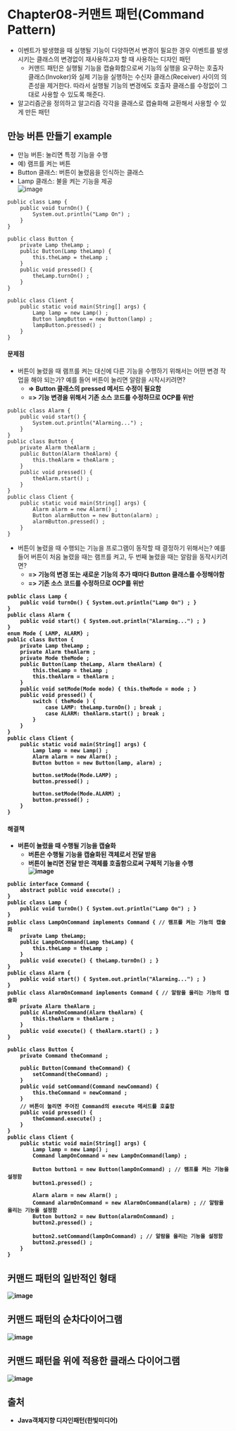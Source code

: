 # Chapter08-커맨트 패턴(Command Pattern)
- 이벤트가 발생했을 때 실행될 기능이 다양하면서 변경이 필요한 경우 이벤트를 발생시키는 클래스의 변경없이 재사용하고자 할 때 사용하는 디자인 패턴
    - 커맨드 패턴은 실행될 기능을 캡슐화함으로써 기능의 실행을 요구하는 호출자 클래스(Invoker)와 실제 기능을 실행하는 수신자 클래스(Receiver) 사이의 의존성을 제거한다. 따라서 실행될 기능의 변경에도 호출자 클래스를 수정없이 그대로 사용할 수 있도록 해준다.
- 알고리즘군을 정의하고 알고리즘 각각을 클래스로 캡슐화해 교환해서 사용할 수 있게 만든 패턴

## 만능 버튼 만들기 example
- 만능 버튼: 눌리면 특정 기능을 수행
- 예) 램프를 켜는 버튼
- Button 클래스: 버튼이 눌렸음을 인식하는 클래스
- Lamp 클래스: 불을 켜는 기능을 제공<br>
![image](https://user-images.githubusercontent.com/44339530/110296685-f19aad00-8035-11eb-92ce-d0f2be586cd9.png)<br>

~~~
public class Lamp {
	public void turnOn() {
		System.out.println("Lamp On") ;
	}
}

public class Button {
	private Lamp theLamp ;
	public Button(Lamp theLamp) {
		this.theLamp = theLamp ;
	}
	public void pressed() {
		theLamp.turnOn() ;
	}
}

public class Client {
	public static void main(String[] args) {
		Lamp lamp = new Lamp() ;
		Button lampButton = new Button(lamp) ;
		lampButton.pressed() ;
	}
}
~~~

#### 문제점
- 버튼이 눌렸을 때 램프를 켜는 대신에 다른 기능을 수행하기 위해서는 어떤 변경 작업을 해야 되는가? 예를 들어 버튼이 눌리면 알람을 시작시키려면?
    - <b>=> Button 클래스의 pressed 메서드 수정이 필요함</b>
    - <b>=> 기능 변경을 위해서 기존 소스 코드를 수정하므로 OCP를 위반</b>
~~~
public class Alarm {
	public void start() {
		System.out.println("Alarming...") ;
	}
}
public class Button {
	private Alarm theAlarm ;	
	public Button(Alarm theAlarm) {
		this.theAlarm = theAlarm ;
	}
	public void pressed() {
		theAlarm.start() ;
	}
}
public class Client {
	public static void main(String[] args) {
		Alarm alarm = new Alarm() ;		
		Button alarmButton = new Button(alarm) ;
		alarmButton.pressed() ;
	}
}
~~~
- 버튼이 눌렸을 때 수행되는 기능을 프로그램이 동작할 때 결정하기 위해서는? 예를 들어 버튼이 처음 눌렸을 때는 램프를 켜고, 두 번째 눌렸을 때는 알람을 동작시키려면?
    - <b>=> 기능의 변경 또는 새로운 기능의 추가 때마다 Button 클래스를 수정해야함
    - <b>=> 기존 소스 코드를 수정하므로 OCP를 위반</b>
~~~
public class Lamp {
	public void turnOn() { System.out.println("Lamp On") ; }
}
public class Alarm {
	public void start() { System.out.println("Alarming...") ; }
}
enum Mode { LAMP, ALARM} ;
public class Button {
	private Lamp theLamp ;
	private Alarm theAlarm ;
	private Mode theMode ;
	public Button(Lamp theLamp, Alarm theAlarm) {
		this.theLamp = theLamp ;
		this.theAlarm = theAlarm ;
	}
	public void setMode(Mode mode) { this.theMode = mode ; }
	public void pressed() {
		switch ( theMode ) {
			case LAMP: theLamp.turnOn() ; break ;
			case ALARM: theAlarm.start() ; break ;
		}
	}
}
public class Client {
	public static void main(String[] args) {
		Lamp lamp = new Lamp() ;
		Alarm alarm = new Alarm() ;		
		Button button = new Button(lamp, alarm) ;
		
		button.setMode(Mode.LAMP) ;
		button.pressed() ;
		
		button.setMode(Mode.ALARM) ;
		button.pressed() ;
	}
}
~~~

#### 해결책
- 버튼이 눌렸을 때 수행될 기능을 캡슐화
    - 버튼은 수행될 기능을 캡슐화된 객체로서 전달 받음
    - 버튼이 눌리면 전달 받은 객체를 호출함으로써 구체적 기능을 수행<br>
![image](https://user-images.githubusercontent.com/44339530/110299601-396f0380-8039-11eb-9ec9-5c1f6cfec11c.png)<br>

~~~
public interface Command {
	abstract public void execute() ;
}
public class Lamp {
	public void turnOn() { System.out.println("Lamp On") ; }
}
public class LampOnCommand implements Command { // 램프를 켜는 기능의 캡슐화
	private Lamp theLamp;
	public LampOnCommand(Lamp theLamp) {
		this.theLamp = theLamp ;
	}
	public void execute() { theLamp.turnOn() ; }
}
public class Alarm {
	public void start() { System.out.println("Alarming...") ; }
}
public class AlarmOnCommand implements Command { // 알람을 울리는 기능의 캡슐화
	private Alarm theAlarm ;
	public AlarmOnCommand(Alarm theAlarm) {
		this.theAlarm = theAlarm ;
	}
	public void execute() { theAlarm.start() ; }
}

public class Button {
	private Command theCommand ;

	public Button(Command theCommand) {
		setCommand(theCommand) ;
	}
	public void setCommand(Command newCommand) {
		this.theCommand = newCommand ;
	}
	// 버튼이 눌리면 주어진 Command의 execute 메서드를 호출함
	public void pressed() { 
		theCommand.execute() ;	
	}
}
public class Client {
	public static void main(String[] args) {
		Lamp lamp = new Lamp() ;
		Command lampOnCommand = new LampOnCommand(lamp) ;
		
		Button button1 = new Button(lampOnCommand) ; // 램프를 켜는 기능을 설정함
		button1.pressed() ;
				
		Alarm alarm = new Alarm() ;
		Command alarmOnCommand = new AlarmOnCommand(alarm) ; // 알람을 울리는 기능을 설정함
		Button button2 = new Button(alarmOnCommand) ;
		button2.pressed() ;
		
		button2.setCommand(lampOnCommand) ; // 알람을 울리는 기능을 설정함
		button2.pressed() ;
	}
}
~~~

## 커맨드 패턴의 일반적인 형태
![image](https://user-images.githubusercontent.com/44339530/110300161-ea759e00-8039-11eb-98a3-e8e1788015d5.png)

## 커맨드 패턴의 순차다이어그램
![image](https://user-images.githubusercontent.com/44339530/110300265-05e0a900-803a-11eb-99ac-9beb8e4a1848.png)

## 커맨드 패턴을 위에 적용한 클래스 다이어그램
![image](https://user-images.githubusercontent.com/44339530/110300403-2c064900-803a-11eb-9dfd-bcc948a4b9cd.png)

## 출처
- Java객체지향 디자인패턴(한빛미디어)